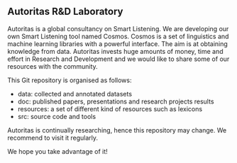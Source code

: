 Autoritas R&amp;D Laboratory
----------------------------

Autoritas is a global consultancy on Smart Listening. We are developing our own Smart Listening tool named Cosmos. Cosmos is a set of linguistics and machine learning libraries with a powerful interface. The aim is at obtaining knowledge from data. Autoritas invests huge amounts of money, time and effort in Research and Development and we would like to share some of our resources with the community. 

This Git repository is organised as follows:

- data: collected and annotated datasets
- doc: published papers, presentations and research projects results
- resources: a set of different kind of resources such as lexicons 
- src: source code and tools

Autoritas is continually researching, hence this repository may change. We recommend to visit it regularly. 

We hope you take advantage of it!
